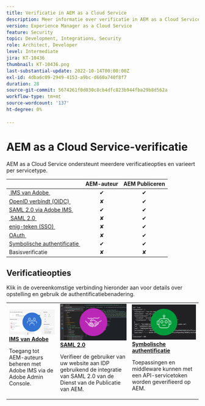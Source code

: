 ```yaml
---
title: Verificatie in AEM as a Cloud Service
description: Meer informatie over verificatie in AEM as a Cloud Service.
version: Experience Manager as a Cloud Service
feature: Security
topic: Development, Integrations, Security
role: Architect, Developer
level: Intermediate
jira: KT-10436
thumbnail: KT-10436.png
last-substantial-update: 2022-10-14T00:00:00Z
exl-id: 4dba6c09-2949-4153-a9bc-d660a740f8f7
duration: 28
source-git-commit: 5674261f0d030c8cb4dfc823b944fba29b8d562a
workflow-type: tm+mt
source-wordcount: '137'
ht-degree: 0%

---
```


# AEM as a Cloud Service-verificatie

AEM as a Cloud Service ondersteunt meerdere verificatieopties en varieert per servicetype.

|                       | AEM-auteur | AEM Publiceren |
|-----------------------|:----------:|:-----------:|
| [&#x200B; IMS van Adobe &#x200B;](../accessing/overview.md) | ✔ | ✔ |
| [&#x200B; OpenID verbindt (OIDC) &#x200B;](https://experienceleague.adobe.com/nl/docs/experience-manager-cloud-service/content/security/open-id-connect-support-for-aem-as-a-cloud-service-on-publish-tier) | ✘ | ✔ |
| [&#x200B; SAML 2.0 via Adobe IMS &#x200B;](https://experienceleague.adobe.com/docs/experience-manager-cloud-service/content/security/ims-support.html?lang=nl-NL#how-to-set-up) | ✔ | ✔ |
| [&#x200B; SAML 2.0 &#x200B;](./saml-2-0.md) | ✘ | ✔ |
| [&#x200B; enig-teken (SSO) &#x200B;](https://experienceleague.adobe.com/docs/experience-manager-cloud-service/content/sites/authoring/personalization/user-and-group-sync-for-publish-tier.html?lang=nl-NL#integration-with-an-idp) | ✘ | ✔ |
| [&#x200B; OAuth &#x200B;](https://experienceleague.adobe.com/docs/experience-manager-cloud-service/content/sites/authoring/personalization/user-and-group-sync-for-publish-tier.html?lang=nl-NL#integration-with-an-idp) | ✘ | ✔ |
| [&#x200B; Symbolische authentificatie &#x200B;](../../headless-tutorial/authentication/overview.md) | ✔ | ✔ |
| Basisverificatie | ✘ | ✘ |

## Verificatieopties

Klik in de overeenkomstige verbinding hieronder aan voor details over opstelling en gebruik de authentificatiebenadering.

<table>
  <tr>
   <td>
      <a  href="../accessing/overview.md"><img alt="Adobe IMS" src="./assets/card--adobe-ims.png"/></a>
      <div><strong><a href="../accessing/overview.md"> IMS van Adobe </a></strong></div>
      <p>
          Toegang tot AEM-auteurs beheren met Adobe IMS via de Adobe Admin Console.
      </p>
    </td>   
   <td>
      <a  href="./saml-2-0.md"><img alt="SAML 2.0" src="./assets/card--saml-2-0.png"/></a>
      <div><strong><a href="./saml-2-0.md"> SAML 2.0 </a></strong></div>
      <p>
        Verifieer de gebruiker van uw website aan IDP gebruikend de integratie van SAML 2.0 van de Dienst van de Publicatie van AEM.
      </p>
    </td>   
   <td>
      <a  href="../../headless-tutorial/authentication/overview.md"><img alt="Token" src="./assets/card--token.png"/></a>
      <div><strong><a href="../../headless-tutorial/authentication/overview.md"> Symbolische authentificatie </a></strong></div>
      <p>
        Toepassingen en middleware kunnen met een API-servicetoken worden geverifieerd op AEM.
      </p>
    </td>   
  </tr>
</table>
